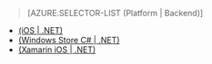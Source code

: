 > [AZURE.SELECTOR-LIST (Platform | Backend)]
- [(iOS | .NET)](/documentation/articles/mobile-services-dotnet-backend-ios-adal-sso-authentication/)
- [(Windows Store C# | .NET)](/documentation/articles/mobile-services-windows-store-dotnet-adal-sso-authentication/)
- [(Xamarin iOS | .NET)](/documentation/articles/mobile-services-dotnet-backend-xamarin-ios-adal-sso-authentication/)